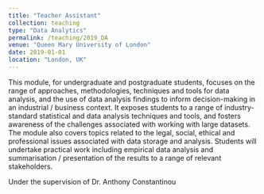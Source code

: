 ```yaml
---
title: "Teacher Assistant"
collection: teaching
type: "Data Analytics"
permalink: /teaching/2019_DA
venue: "Queen Mary University of London"
date: 2019-01-01
location: "London, UK"
---
```


This module, for undergraduate and postgraduate students, focuses on the range of approaches, methodologies, techniques and tools for data analysis, and the use of data analysis findings to inform decision-making in an industrial / business context. It exposes students to a range of industry-standard statistical and data analysis techniques and tools, and fosters awareness of the challenges associated with working with large datasets. The module also covers topics related to the legal, social, ethical and professional issues associated with data storage and analysis. Students will undertake practical work including empirical data analysis and summarisation / presentation of the results to a range of relevant stakeholders.

Under the supervision of Dr. Anthony Constantinou

